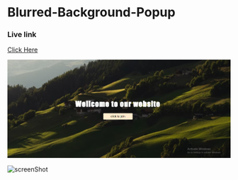 # Blurred-Background-Popup
### Live link

[Click Here](https://chayan999.github.io/Blurred-Background-Popup/)

![screenShot](img/screenshot2.PNG)

![screenShot](img/screenshot1.PNG)
